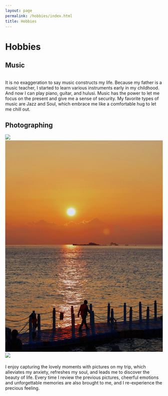 ```yaml
---
layout: page
permalink: /hobbies/index.html
title: Hobbies
---
```


# Hobbies

## Music

<div>
<![Piano&Singing-Leave the door open](https://res.cloudinary.com/marcomontalbano/image/upload/v1696497696/video_to_markdown/images/youtube--uvTYTe_9U4g-c05b58ac6eb4c4700831b2b3070cd403.jpg)](https://youtu.be/uvTYTe_9U4g?si=6IkWxkJz__PSJhmN "Piano&Singing-Leave the door open")>

</div>
<br>It is no exaggeration to say music constructs my life. Because my father is a music teacher, I started to learn various instruments early in my childhood. And now I can play piano, guitar, and hulusi. Music has the power to let me focus on the present and give me a sense of security. My favorite types of music are Jazz and Soul, which embrace me like a comfortable hug to let me chill out.




## Photographing

<div class="third">
<img src="/images/p2.jpg">
<img src="/images/p5.jpg">
<img src="/images/p3.jpg">
</div>
<br>I enjoy capturing the lovely moments with pictures on my trip, which alleviates my anxiety, refreshes my soul, and leads me to discover the beauty of life. Every time I review the previous pictures, cheerful emotions and unforgettable memories are also brought to me, and I re-experience the precious feeling.




